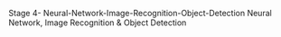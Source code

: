 Stage 4- Neural-Network-Image-Recognition-Object-Detection
Neural Network, Image Recognition &amp; Object Detection
